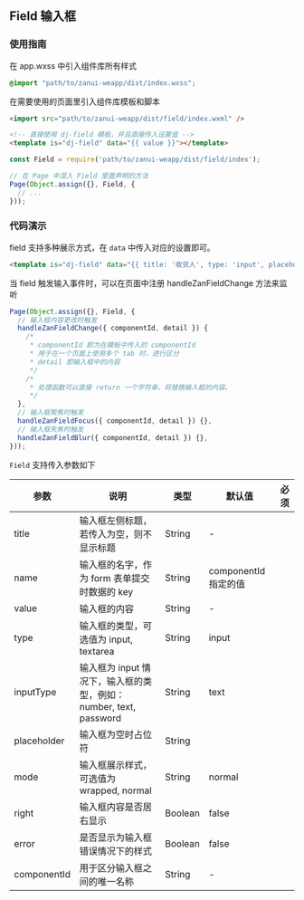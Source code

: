 ## Field 输入框

### 使用指南
在 app.wxss 中引入组件库所有样式
```css
@import "path/to/zanui-weapp/dist/index.wxss";
```

在需要使用的页面里引入组件库模板和脚本
```html
<import src="path/to/zanui-weapp/dist/field/index.wxml" />

<!-- 直接使用 dj-field 模板，并且直接传入设置值 -->
<template is="dj-field" data="{{ value }}"></template>
```
```js
const Field = require('path/to/zanui-weapp/dist/field/index');

// 在 Page 中混入 Field 里面声明的方法
Page(Object.assign({}, Field, {
  // ...
}));
```

### 代码演示
field 支持多种展示方式，在 `data` 中传入对应的设置即可。
```html
<template is="dj-field" data="{{ title: '收货人', type: 'input', placeholder: '名字', value }}"></template>
```

当 field 触发输入事件时，可以在页面中注册 handleZanFieldChange 方法来监听
```js
Page(Object.assign({}, Field, {
  // 输入框内容更改时触发
  handleZanFieldChange({ componentId, detail }) {
    /*
     * componentId 即为在模板中传入的 componentId
     * 用于在一个页面上使用多个 tab 时，进行区分
     * detail 即输入框中的内容
     */
    /*
     * 处理函数可以直接 return 一个字符串，将替换输入框的内容。
     */
  },
  // 输入框聚焦时触发
  handleZanFieldFocus({ componentId, detail }) {},
  // 输入框失焦时触发
  handleZanFieldBlur({ componentId, detail }) {},
}));
```

`Field` 支持传入参数如下

| 参数       | 说明      | 类型       | 默认值       | 必须      |
|-----------|-----------|-----------|-------------|-------------|
| title | 输入框左侧标题，若传入为空，则不显示标题 | String | - | |
| name | 输入框的名字，作为 form 表单提交时数据的 key | String  | componentId 指定的值 | |
| value | 输入框的内容 | String  | - | |
| type | 输入框的类型，可选值为 input, textarea | String  | input | |
| inputType | 输入框为 input 情况下，输入框的类型，例如：number, text, password | String  | text | |
| placeholder | 输入框为空时占位符 | String  | | |
| mode | 输入框展示样式，可选值为 wrapped, normal | String | normal | |
| right | 输入框内容是否居右显示 | Boolean  | false | |
| error | 是否显示为输入框错误情况下的样式 | Boolean  | false | |
| componentId | 用于区分输入框之间的唯一名称 | String  | - | |
